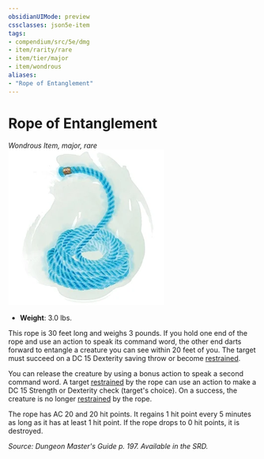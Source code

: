 ```yaml
---
obsidianUIMode: preview
cssclasses: json5e-item
tags:
- compendium/src/5e/dmg
- item/rarity/rare
- item/tier/major
- item/wondrous
aliases: 
- "Rope of Entanglement"
---
```

# Rope of Entanglement
*Wondrous Item, major, rare*  
![](https://raw.githubusercontent.com/5etools-mirror-2/5etools-img/main/items/DMG/Rope%20of%20Entanglement.webp#right)  

- **Weight**: 3.0 lbs.

This rope is 30 feet long and weighs 3 pounds. If you hold one end of the rope and use an action to speak its command word, the other end darts forward to entangle a creature you can see within 20 feet of you. The target must succeed on a DC 15 Dexterity saving throw or become [restrained](/3-Mechanics/CLI/rules/conditions.md#restrained).

You can release the creature by using a bonus action to speak a second command word. A target [restrained](/3-Mechanics/CLI/rules/conditions.md#restrained) by the rope can use an action to make a DC 15 Strength or Dexterity check (target's choice). On a success, the creature is no longer [restrained](/3-Mechanics/CLI/rules/conditions.md#restrained) by the rope.

The rope has AC 20 and 20 hit points. It regains 1 hit point every 5 minutes as long as it has at least 1 hit point. If the rope drops to 0 hit points, it is destroyed.

*Source: Dungeon Master's Guide p. 197. Available in the SRD.*